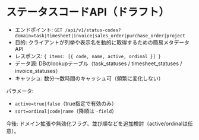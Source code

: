 # ステータスコードAPI（ドラフト）

- エンドポイント: `GET /api/v1/status-codes?domain=task|timesheet|invoice|sales_order|purchase_order|project`
- 目的: クライアントが列挙や表示名を動的に取得するための簡易メタデータAPI
- レスポンス: `{ items: [{ code, name, active, ordinal }] }`
- データ源: DBのlookupテーブル（task_statuses / timesheet_statuses / invoice_statuses）
- キャッシュ: 数分〜数時間のキャッシュ可（頻繁に変化しない）

パラメータ:
- `active=true|false`（true指定で有効のみ）
- `sort=ordinal|code|name`（降順は `-field`）

今後: ドメイン拡張や無効化フラグ、並び順などを追加検討（active/ordinalは任意）。
